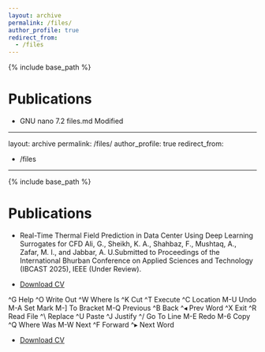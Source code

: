 ```yaml
---
layout: archive
permalink: /files/
author_profile: true
redirect_from:
  - /files
---
```


{% include base_path %}

# Publications

-   GNU nano 7.2                                                                                         files.md                                                                                         Modified
---
layout: archive
permalink: /files/
author_profile: true
redirect_from:
  - /files
---

{% include base_path %}

# Publications

- Real-Time Thermal Field Prediction in Data Center Using Deep Learning Surrogates for CFD Ali, G., Sheikh, K. A., Shahbaz, F., Mushtaq, A., Zafar, M. I., and Jabbar, A. U.Submitted to Proceedings of the International Bhurban Conference on Applied Sciences and Technology (IBCAST 2025), IEEE (Under Review).

- [Download CV](https://gulzarali19.github.io/files/Gulzar_Ali_CV.pdf)








































^G Help          ^O Write Out     ^W Where Is      ^K Cut           ^T Execute       ^C Location      M-U Undo         M-A Set Mark     M-] To Bracket   M-Q Previous     ^B Back          ^◂ Prev Word
^X Exit          ^R Read File     ^\ Replace       ^U Paste         ^J Justify       ^/ Go To Line    M-E Redo         M-6 Copy         ^Q Where Was     M-W Next         ^F Forward       ^▸ Next Word


- [Download CV](https://gulzarali19.github.io/files/Gulzar_Ali_CV.pdf)
